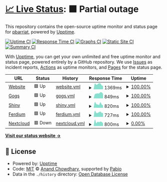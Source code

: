 # [📈 Live Status](https://pbarriat.github.io/elic-status): <!--live status--> **🟧 Partial outage**

This repository contains the open-source uptime monitor and status page for [pbarriat](https://pbarriat.github.io/elic-status), powered by [Upptime](https://github.com/upptime/upptime).

[![Uptime CI](https://github.com/pbarriat/elic-status/workflows/Uptime%20CI/badge.svg)](https://github.com/pbarriat/elic-status/actions?query=workflow%3A%22Uptime+CI%22)
[![Response Time CI](https://github.com/pbarriat/elic-status/workflows/Response%20Time%20CI/badge.svg)](https://github.com/pbarriat/elic-status/actions?query=workflow%3A%22Response+Time+CI%22)
[![Graphs CI](https://github.com/pbarriat/elic-status/workflows/Graphs%20CI/badge.svg)](https://github.com/pbarriat/elic-status/actions?query=workflow%3A%22Graphs+CI%22)
[![Static Site CI](https://github.com/pbarriat/elic-status/workflows/Static%20Site%20CI/badge.svg)](https://github.com/pbarriat/elic-status/actions?query=workflow%3A%22Static+Site+CI%22)
[![Summary CI](https://github.com/pbarriat/elic-status/workflows/Summary%20CI/badge.svg)](https://github.com/pbarriat/elic-status/actions?query=workflow%3A%22Summary+CI%22)

With [Upptime](https://upptime.js.org), you can get your own unlimited and free uptime monitor and status page, powered entirely by a GitHub repository. We use [Issues](https://github.com/pbarriat/elic-status/issues) as incident reports, [Actions](https://github.com/pbarriat/elic-status/actions) as uptime monitors, and [Pages](https://pbarriat.github.io/elic-status) for the status page.

<!--start: status pages-->
<!-- This summary is generated by Upptime (https://github.com/upptime/upptime) -->
<!-- Do not edit this manually, your changes will be overwritten -->
<!-- prettier-ignore -->
| URL | Status | History | Response Time | Uptime |
| --- | ------ | ------- | ------------- | ------ |
| <img alt="" src="https://icons.duckduckgo.com/ip3/www.elic.ucl.ac.be.ico" height="13"> [Website](https://www.elic.ucl.ac.be) | 🟩 Up | [website.yml](https://github.com/pbarriat/elic-status/commits/HEAD/history/website.yml) | <details><summary><img alt="Response time graph" src="./graphs/website/response-time-week.png" height="20"> 1369ms</summary><br><a href="https://pbarriat.github.io/elic-status/history/website"><img alt="Response time 1331" src="https://img.shields.io/endpoint?url=https%3A%2F%2Fraw.githubusercontent.com%2Fpbarriat%2Felic-status%2FHEAD%2Fapi%2Fwebsite%2Fresponse-time.json"></a><br><a href="https://pbarriat.github.io/elic-status/history/website"><img alt="24-hour response time 2337" src="https://img.shields.io/endpoint?url=https%3A%2F%2Fraw.githubusercontent.com%2Fpbarriat%2Felic-status%2FHEAD%2Fapi%2Fwebsite%2Fresponse-time-day.json"></a><br><a href="https://pbarriat.github.io/elic-status/history/website"><img alt="7-day response time 1369" src="https://img.shields.io/endpoint?url=https%3A%2F%2Fraw.githubusercontent.com%2Fpbarriat%2Felic-status%2FHEAD%2Fapi%2Fwebsite%2Fresponse-time-week.json"></a><br><a href="https://pbarriat.github.io/elic-status/history/website"><img alt="30-day response time 1331" src="https://img.shields.io/endpoint?url=https%3A%2F%2Fraw.githubusercontent.com%2Fpbarriat%2Felic-status%2FHEAD%2Fapi%2Fwebsite%2Fresponse-time-month.json"></a><br><a href="https://pbarriat.github.io/elic-status/history/website"><img alt="1-year response time 1331" src="https://img.shields.io/endpoint?url=https%3A%2F%2Fraw.githubusercontent.com%2Fpbarriat%2Felic-status%2FHEAD%2Fapi%2Fwebsite%2Fresponse-time-year.json"></a></details> | <details><summary><a href="https://pbarriat.github.io/elic-status/history/website">100.00%</a></summary><a href="https://pbarriat.github.io/elic-status/history/website"><img alt="All-time uptime 99.44%" src="https://img.shields.io/endpoint?url=https%3A%2F%2Fraw.githubusercontent.com%2Fpbarriat%2Felic-status%2FHEAD%2Fapi%2Fwebsite%2Fuptime.json"></a><br><a href="https://pbarriat.github.io/elic-status/history/website"><img alt="24-hour uptime 100.00%" src="https://img.shields.io/endpoint?url=https%3A%2F%2Fraw.githubusercontent.com%2Fpbarriat%2Felic-status%2FHEAD%2Fapi%2Fwebsite%2Fuptime-day.json"></a><br><a href="https://pbarriat.github.io/elic-status/history/website"><img alt="7-day uptime 100.00%" src="https://img.shields.io/endpoint?url=https%3A%2F%2Fraw.githubusercontent.com%2Fpbarriat%2Felic-status%2FHEAD%2Fapi%2Fwebsite%2Fuptime-week.json"></a><br><a href="https://pbarriat.github.io/elic-status/history/website"><img alt="30-day uptime 99.44%" src="https://img.shields.io/endpoint?url=https%3A%2F%2Fraw.githubusercontent.com%2Fpbarriat%2Felic-status%2FHEAD%2Fapi%2Fwebsite%2Fuptime-month.json"></a><br><a href="https://pbarriat.github.io/elic-status/history/website"><img alt="1-year uptime 99.44%" src="https://img.shields.io/endpoint?url=https%3A%2F%2Fraw.githubusercontent.com%2Fpbarriat%2Felic-status%2FHEAD%2Fapi%2Fwebsite%2Fuptime-year.json"></a></details>
| <img alt="" src="https://icons.duckduckgo.com/ip3/gogs.elic.ucl.ac.be.ico" height="13"> [Gogs](https://gogs.elic.ucl.ac.be) | 🟩 Up | [gogs.yml](https://github.com/pbarriat/elic-status/commits/HEAD/history/gogs.yml) | <details><summary><img alt="Response time graph" src="./graphs/gogs/response-time-week.png" height="20"> 849ms</summary><br><a href="https://pbarriat.github.io/elic-status/history/gogs"><img alt="Response time 789" src="https://img.shields.io/endpoint?url=https%3A%2F%2Fraw.githubusercontent.com%2Fpbarriat%2Felic-status%2FHEAD%2Fapi%2Fgogs%2Fresponse-time.json"></a><br><a href="https://pbarriat.github.io/elic-status/history/gogs"><img alt="24-hour response time 1028" src="https://img.shields.io/endpoint?url=https%3A%2F%2Fraw.githubusercontent.com%2Fpbarriat%2Felic-status%2FHEAD%2Fapi%2Fgogs%2Fresponse-time-day.json"></a><br><a href="https://pbarriat.github.io/elic-status/history/gogs"><img alt="7-day response time 849" src="https://img.shields.io/endpoint?url=https%3A%2F%2Fraw.githubusercontent.com%2Fpbarriat%2Felic-status%2FHEAD%2Fapi%2Fgogs%2Fresponse-time-week.json"></a><br><a href="https://pbarriat.github.io/elic-status/history/gogs"><img alt="30-day response time 789" src="https://img.shields.io/endpoint?url=https%3A%2F%2Fraw.githubusercontent.com%2Fpbarriat%2Felic-status%2FHEAD%2Fapi%2Fgogs%2Fresponse-time-month.json"></a><br><a href="https://pbarriat.github.io/elic-status/history/gogs"><img alt="1-year response time 789" src="https://img.shields.io/endpoint?url=https%3A%2F%2Fraw.githubusercontent.com%2Fpbarriat%2Felic-status%2FHEAD%2Fapi%2Fgogs%2Fresponse-time-year.json"></a></details> | <details><summary><a href="https://pbarriat.github.io/elic-status/history/gogs">100.00%</a></summary><a href="https://pbarriat.github.io/elic-status/history/gogs"><img alt="All-time uptime 100.00%" src="https://img.shields.io/endpoint?url=https%3A%2F%2Fraw.githubusercontent.com%2Fpbarriat%2Felic-status%2FHEAD%2Fapi%2Fgogs%2Fuptime.json"></a><br><a href="https://pbarriat.github.io/elic-status/history/gogs"><img alt="24-hour uptime 100.00%" src="https://img.shields.io/endpoint?url=https%3A%2F%2Fraw.githubusercontent.com%2Fpbarriat%2Felic-status%2FHEAD%2Fapi%2Fgogs%2Fuptime-day.json"></a><br><a href="https://pbarriat.github.io/elic-status/history/gogs"><img alt="7-day uptime 100.00%" src="https://img.shields.io/endpoint?url=https%3A%2F%2Fraw.githubusercontent.com%2Fpbarriat%2Felic-status%2FHEAD%2Fapi%2Fgogs%2Fuptime-week.json"></a><br><a href="https://pbarriat.github.io/elic-status/history/gogs"><img alt="30-day uptime 100.00%" src="https://img.shields.io/endpoint?url=https%3A%2F%2Fraw.githubusercontent.com%2Fpbarriat%2Felic-status%2FHEAD%2Fapi%2Fgogs%2Fuptime-month.json"></a><br><a href="https://pbarriat.github.io/elic-status/history/gogs"><img alt="1-year uptime 100.00%" src="https://img.shields.io/endpoint?url=https%3A%2F%2Fraw.githubusercontent.com%2Fpbarriat%2Felic-status%2FHEAD%2Fapi%2Fgogs%2Fuptime-year.json"></a></details>
| <img alt="" src="https://icons.duckduckgo.com/ip3/shiny.elic.ucl.ac.be.ico" height="13"> [Shiny](https://shiny.elic.ucl.ac.be) | 🟩 Up | [shiny.yml](https://github.com/pbarriat/elic-status/commits/HEAD/history/shiny.yml) | <details><summary><img alt="Response time graph" src="./graphs/shiny/response-time-week.png" height="20"> 820ms</summary><br><a href="https://pbarriat.github.io/elic-status/history/shiny"><img alt="Response time 850" src="https://img.shields.io/endpoint?url=https%3A%2F%2Fraw.githubusercontent.com%2Fpbarriat%2Felic-status%2FHEAD%2Fapi%2Fshiny%2Fresponse-time.json"></a><br><a href="https://pbarriat.github.io/elic-status/history/shiny"><img alt="24-hour response time 1176" src="https://img.shields.io/endpoint?url=https%3A%2F%2Fraw.githubusercontent.com%2Fpbarriat%2Felic-status%2FHEAD%2Fapi%2Fshiny%2Fresponse-time-day.json"></a><br><a href="https://pbarriat.github.io/elic-status/history/shiny"><img alt="7-day response time 820" src="https://img.shields.io/endpoint?url=https%3A%2F%2Fraw.githubusercontent.com%2Fpbarriat%2Felic-status%2FHEAD%2Fapi%2Fshiny%2Fresponse-time-week.json"></a><br><a href="https://pbarriat.github.io/elic-status/history/shiny"><img alt="30-day response time 850" src="https://img.shields.io/endpoint?url=https%3A%2F%2Fraw.githubusercontent.com%2Fpbarriat%2Felic-status%2FHEAD%2Fapi%2Fshiny%2Fresponse-time-month.json"></a><br><a href="https://pbarriat.github.io/elic-status/history/shiny"><img alt="1-year response time 850" src="https://img.shields.io/endpoint?url=https%3A%2F%2Fraw.githubusercontent.com%2Fpbarriat%2Felic-status%2FHEAD%2Fapi%2Fshiny%2Fresponse-time-year.json"></a></details> | <details><summary><a href="https://pbarriat.github.io/elic-status/history/shiny">100.00%</a></summary><a href="https://pbarriat.github.io/elic-status/history/shiny"><img alt="All-time uptime 99.75%" src="https://img.shields.io/endpoint?url=https%3A%2F%2Fraw.githubusercontent.com%2Fpbarriat%2Felic-status%2FHEAD%2Fapi%2Fshiny%2Fuptime.json"></a><br><a href="https://pbarriat.github.io/elic-status/history/shiny"><img alt="24-hour uptime 100.00%" src="https://img.shields.io/endpoint?url=https%3A%2F%2Fraw.githubusercontent.com%2Fpbarriat%2Felic-status%2FHEAD%2Fapi%2Fshiny%2Fuptime-day.json"></a><br><a href="https://pbarriat.github.io/elic-status/history/shiny"><img alt="7-day uptime 100.00%" src="https://img.shields.io/endpoint?url=https%3A%2F%2Fraw.githubusercontent.com%2Fpbarriat%2Felic-status%2FHEAD%2Fapi%2Fshiny%2Fuptime-week.json"></a><br><a href="https://pbarriat.github.io/elic-status/history/shiny"><img alt="30-day uptime 99.75%" src="https://img.shields.io/endpoint?url=https%3A%2F%2Fraw.githubusercontent.com%2Fpbarriat%2Felic-status%2FHEAD%2Fapi%2Fshiny%2Fuptime-month.json"></a><br><a href="https://pbarriat.github.io/elic-status/history/shiny"><img alt="1-year uptime 99.75%" src="https://img.shields.io/endpoint?url=https%3A%2F%2Fraw.githubusercontent.com%2Fpbarriat%2Felic-status%2FHEAD%2Fapi%2Fshiny%2Fuptime-year.json"></a></details>
| <img alt="" src="https://icons.duckduckgo.com/ip3/ferdium.elic.ucl.ac.be.ico" height="13"> [Ferdium](https://ferdium.elic.ucl.ac.be) | 🟩 Up | [ferdium.yml](https://github.com/pbarriat/elic-status/commits/HEAD/history/ferdium.yml) | <details><summary><img alt="Response time graph" src="./graphs/ferdium/response-time-week.png" height="20"> 727ms</summary><br><a href="https://pbarriat.github.io/elic-status/history/ferdium"><img alt="Response time 744" src="https://img.shields.io/endpoint?url=https%3A%2F%2Fraw.githubusercontent.com%2Fpbarriat%2Felic-status%2FHEAD%2Fapi%2Fferdium%2Fresponse-time.json"></a><br><a href="https://pbarriat.github.io/elic-status/history/ferdium"><img alt="24-hour response time 1042" src="https://img.shields.io/endpoint?url=https%3A%2F%2Fraw.githubusercontent.com%2Fpbarriat%2Felic-status%2FHEAD%2Fapi%2Fferdium%2Fresponse-time-day.json"></a><br><a href="https://pbarriat.github.io/elic-status/history/ferdium"><img alt="7-day response time 727" src="https://img.shields.io/endpoint?url=https%3A%2F%2Fraw.githubusercontent.com%2Fpbarriat%2Felic-status%2FHEAD%2Fapi%2Fferdium%2Fresponse-time-week.json"></a><br><a href="https://pbarriat.github.io/elic-status/history/ferdium"><img alt="30-day response time 744" src="https://img.shields.io/endpoint?url=https%3A%2F%2Fraw.githubusercontent.com%2Fpbarriat%2Felic-status%2FHEAD%2Fapi%2Fferdium%2Fresponse-time-month.json"></a><br><a href="https://pbarriat.github.io/elic-status/history/ferdium"><img alt="1-year response time 744" src="https://img.shields.io/endpoint?url=https%3A%2F%2Fraw.githubusercontent.com%2Fpbarriat%2Felic-status%2FHEAD%2Fapi%2Fferdium%2Fresponse-time-year.json"></a></details> | <details><summary><a href="https://pbarriat.github.io/elic-status/history/ferdium">100.00%</a></summary><a href="https://pbarriat.github.io/elic-status/history/ferdium"><img alt="All-time uptime 96.65%" src="https://img.shields.io/endpoint?url=https%3A%2F%2Fraw.githubusercontent.com%2Fpbarriat%2Felic-status%2FHEAD%2Fapi%2Fferdium%2Fuptime.json"></a><br><a href="https://pbarriat.github.io/elic-status/history/ferdium"><img alt="24-hour uptime 100.00%" src="https://img.shields.io/endpoint?url=https%3A%2F%2Fraw.githubusercontent.com%2Fpbarriat%2Felic-status%2FHEAD%2Fapi%2Fferdium%2Fuptime-day.json"></a><br><a href="https://pbarriat.github.io/elic-status/history/ferdium"><img alt="7-day uptime 100.00%" src="https://img.shields.io/endpoint?url=https%3A%2F%2Fraw.githubusercontent.com%2Fpbarriat%2Felic-status%2FHEAD%2Fapi%2Fferdium%2Fuptime-week.json"></a><br><a href="https://pbarriat.github.io/elic-status/history/ferdium"><img alt="30-day uptime 96.65%" src="https://img.shields.io/endpoint?url=https%3A%2F%2Fraw.githubusercontent.com%2Fpbarriat%2Felic-status%2FHEAD%2Fapi%2Fferdium%2Fuptime-month.json"></a><br><a href="https://pbarriat.github.io/elic-status/history/ferdium"><img alt="1-year uptime 96.65%" src="https://img.shields.io/endpoint?url=https%3A%2F%2Fraw.githubusercontent.com%2Fpbarriat%2Felic-status%2FHEAD%2Fapi%2Fferdium%2Fuptime-year.json"></a></details>
| <img alt="" src="https://icons.duckduckgo.com/ip3/nextcloud.elic.ucl.ac.be.ico" height="13"> [Nextcloud](https://nextcloud.elic.ucl.ac.be) | 🟥 Down | [nextcloud.yml](https://github.com/pbarriat/elic-status/commits/HEAD/history/nextcloud.yml) | <details><summary><img alt="Response time graph" src="./graphs/nextcloud/response-time-week.png" height="20"> 800ms</summary><br><a href="https://pbarriat.github.io/elic-status/history/nextcloud"><img alt="Response time 940" src="https://img.shields.io/endpoint?url=https%3A%2F%2Fraw.githubusercontent.com%2Fpbarriat%2Felic-status%2FHEAD%2Fapi%2Fnextcloud%2Fresponse-time.json"></a><br><a href="https://pbarriat.github.io/elic-status/history/nextcloud"><img alt="24-hour response time 890" src="https://img.shields.io/endpoint?url=https%3A%2F%2Fraw.githubusercontent.com%2Fpbarriat%2Felic-status%2FHEAD%2Fapi%2Fnextcloud%2Fresponse-time-day.json"></a><br><a href="https://pbarriat.github.io/elic-status/history/nextcloud"><img alt="7-day response time 800" src="https://img.shields.io/endpoint?url=https%3A%2F%2Fraw.githubusercontent.com%2Fpbarriat%2Felic-status%2FHEAD%2Fapi%2Fnextcloud%2Fresponse-time-week.json"></a><br><a href="https://pbarriat.github.io/elic-status/history/nextcloud"><img alt="30-day response time 940" src="https://img.shields.io/endpoint?url=https%3A%2F%2Fraw.githubusercontent.com%2Fpbarriat%2Felic-status%2FHEAD%2Fapi%2Fnextcloud%2Fresponse-time-month.json"></a><br><a href="https://pbarriat.github.io/elic-status/history/nextcloud"><img alt="1-year response time 940" src="https://img.shields.io/endpoint?url=https%3A%2F%2Fraw.githubusercontent.com%2Fpbarriat%2Felic-status%2FHEAD%2Fapi%2Fnextcloud%2Fresponse-time-year.json"></a></details> | <details><summary><a href="https://pbarriat.github.io/elic-status/history/nextcloud">0.00%</a></summary><a href="https://pbarriat.github.io/elic-status/history/nextcloud"><img alt="All-time uptime 13.69%" src="https://img.shields.io/endpoint?url=https%3A%2F%2Fraw.githubusercontent.com%2Fpbarriat%2Felic-status%2FHEAD%2Fapi%2Fnextcloud%2Fuptime.json"></a><br><a href="https://pbarriat.github.io/elic-status/history/nextcloud"><img alt="24-hour uptime 0.00%" src="https://img.shields.io/endpoint?url=https%3A%2F%2Fraw.githubusercontent.com%2Fpbarriat%2Felic-status%2FHEAD%2Fapi%2Fnextcloud%2Fuptime-day.json"></a><br><a href="https://pbarriat.github.io/elic-status/history/nextcloud"><img alt="7-day uptime 0.00%" src="https://img.shields.io/endpoint?url=https%3A%2F%2Fraw.githubusercontent.com%2Fpbarriat%2Felic-status%2FHEAD%2Fapi%2Fnextcloud%2Fuptime-week.json"></a><br><a href="https://pbarriat.github.io/elic-status/history/nextcloud"><img alt="30-day uptime 13.69%" src="https://img.shields.io/endpoint?url=https%3A%2F%2Fraw.githubusercontent.com%2Fpbarriat%2Felic-status%2FHEAD%2Fapi%2Fnextcloud%2Fuptime-month.json"></a><br><a href="https://pbarriat.github.io/elic-status/history/nextcloud"><img alt="1-year uptime 13.69%" src="https://img.shields.io/endpoint?url=https%3A%2F%2Fraw.githubusercontent.com%2Fpbarriat%2Felic-status%2FHEAD%2Fapi%2Fnextcloud%2Fuptime-year.json"></a></details>

<!--end: status pages-->

[**Visit our status website →**](https://pbarriat.github.io/elic-status)

## 📄 License

- Powered by: [Upptime](https://github.com/upptime/upptime)
- Code: [MIT](./LICENSE) © [Anand Chowdhary](https://anandchowdhary.com), supported by [Pabio](https://pabio.com)
- Data in the `./history` directory: [Open Database License](https://opendatacommons.org/licenses/odbl/1-0/)
